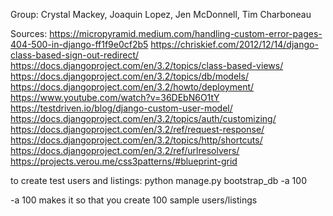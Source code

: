 Group: Crystal Mackey, Joaquin Lopez, Jen McDonnell, Tim Charboneau

Sources:
https://micropyramid.medium.com/handling-custom-error-pages-404-500-in-django-ff1f9e0cf2b5
https://chriskief.com/2012/12/14/django-class-based-sign-out-redirect/
https://docs.djangoproject.com/en/3.2/topics/class-based-views/
https://docs.djangoproject.com/en/3.2/topics/db/models/
https://docs.djangoproject.com/en/3.2/howto/deployment/
https://www.youtube.com/watch?v=36DEbN6O1tY
https://testdriven.io/blog/django-custom-user-model/ 
https://docs.djangoproject.com/en/3.2/topics/auth/customizing/ 
https://docs.djangoproject.com/en/3.2/ref/request-response/ 
https://docs.djangoproject.com/en/3.2/topics/http/shortcuts/ 
https://docs.djangoproject.com/en/3.2/ref/urlresolvers/
https://projects.verou.me/css3patterns/#blueprint-grid




to create test users and listings:    python manage.py bootstrap_db -a 100

-a 100 makes it so that you create 100 sample users/listings